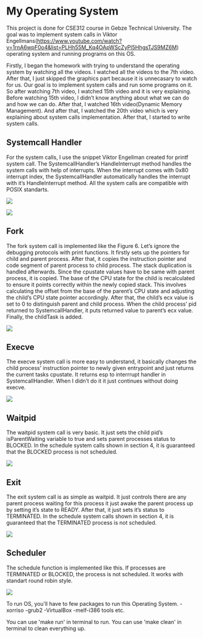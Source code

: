 # My Operating System

This project is done for CSE312 course in Gebze Technical University. The goal was to implement system calls in Viktor Engellmans(https://www.youtube.com/watch?v=1rnA6wpF0o4&list=PLHh55M_Kq4OApWScZyPl5HhgsTJS9MZ6M) operating system and running programs on this OS.

Firstly, I began the homework with trying to understand the operating system by watching all the videos. I watched all the videos to the 7th video. After that, I just skipped the graphics part because it is unnecasary to watch for us. Our goal is to implement system calls and run some programs on it. So after watching 7th video, I watched 15th video and it is very explaining. Before watching 15th video, I didn’t know anything about what we can do and how we can do. After that, I watched 16th video(Dynamic Memory Management). And after that, I watched the 20th video which is very explaining about system calls implementation. After that, I started to write system calls.

## Systemcall Handler
For the system calls, I use the snippet Viktor Engellman created for printf system call. The SystemcallHandler’s HandleInterrupt method handles the system calls with help of interrupts. When the interrupt comes with 0x80 interrupt index, the SystemcallHandler automatically handles the interrupt with it’s HandleInterrupt method. All the system calls are compatible with POSIX standarts.

![](images/handler.png)

![](images/posix.png)

## Fork

The fork system call is implemented like the Figure 6. Let’s ignore the debugging protocols with print functions. It firstly sets up the pointers for child and parent process. After that, it copies the instruction pointer and code segment of parent process to child process. The stack duplication is handled afterwards. Since the cpustate values have to be same with parent process, it is copied. The base of the CPU state for the child is recalculated to ensure it points correctly within the newly copied stack. This involves calculating the offset from the base of the parent’s CPU state and adjusting the child’s CPU state pointer accordingly. After that, the child’s ecx value is set to 0 to distinguish parent and child process. When the child process’ pid returned to SystemcallHandler, it puts returned value to parent’s ecx value. Finally, the childTask is added.

![](images/fork.png)

## Execve

The execve system call is more easy to understand, it basically changes the child process’ instruction pointer to newly given entrypoint and just returns the current tasks cpustate. It returns esp to interrrupt handler in SystemcallHandler. When I didn’t do it it just continues without doing execve.

![](images/execve.png)

## Waitpid

The waitpid system call is very basic. It just sets the child pid’s isParentWaiting variable to true and sets parent processes status to BLOCKED. In the schedule system calls shown in section 4, it is guaranteed that the BLOCKED process is not scheduled.

![](images/waitpid.png)

## Exit

The exit system call is as simple as waitpid. It just controls there are any parent process waiting for this process it just awake the parent process up by setting it’s state to READY. After that, it just sets it’s status to TERMINATED. In the schedule system calls shown in section 4, it is guaranteed that the TERMINATED process is not scheduled.

![](images/exit.png)

## Scheduler

The schedule function is implemented like this. If processes are TERMINATED or BLOCKED, the process is not scheduled. It works with standart round robin style.

![](images/schedule.png)





To run OS, you'll have to few packages to run this Operating System.
-xorriso
-grub2
-VirtualBox
-melf-i386 tools etc.


You can use 'make run' in terminal to run.
You can use 'make clean' in terminal to clean everything up.
